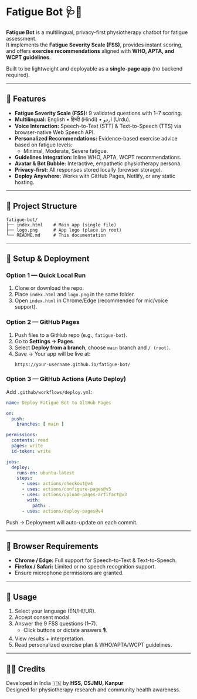 # Fatigue Bot 🩺🤖

**Fatigue Bot** is a multilingual, privacy-first physiotherapy chatbot for fatigue assessment.  
It implements the **Fatigue Severity Scale (FSS)**, provides instant scoring, and offers **exercise recommendations** aligned with **WHO, APTA, and WCPT guidelines**.  

Built to be lightweight and deployable as a **single-page app** (no backend required).  

---

## 🌟 Features

- **Fatigue Severity Scale (FSS):** 9 validated questions with 1–7 scoring.  
- **Multilingual:** English • हिन्दी (Hindi) • اردو (Urdu).  
- **Voice Interaction:** Speech-to-Text (STT) & Text-to-Speech (TTS) via browser-native Web Speech API.  
- **Personalized Recommendations:** Evidence-based exercise advice based on fatigue levels:
  - Minimal, Moderate, Severe fatigue.  
- **Guidelines Integration:** Inline WHO, APTA, WCPT recommendations.  
- **Avatar & Bot Bubble:** Interactive, empathetic physiotherapy persona.  
- **Privacy-first:** All responses stored locally (browser storage).  
- **Deploy Anywhere:** Works with GitHub Pages, Netlify, or any static hosting.  

---

## 📂 Project Structure

```
fatigue-bot/
├── index.html    # Main app (single file)
├── logo.png      # App logo (place in root)
└── README.md     # This documentation
```

---

## 🚀 Setup & Deployment

### Option 1 — Quick Local Run
1. Clone or download the repo.
2. Place `index.html` and `logo.png` in the same folder.
3. Open `index.html` in Chrome/Edge (recommended for mic/voice support).

### Option 2 — GitHub Pages
1. Push files to a GitHub repo (e.g., `fatigue-bot`).
2. Go to **Settings → Pages**.
3. Select **Deploy from a branch**, choose `main` branch and `/ (root)`.
4. Save → Your app will be live at:
   ```
   https://your-username.github.io/fatigue-bot/
   ```

### Option 3 — GitHub Actions (Auto Deploy)
Add `.github/workflows/deploy.yml`:

```yaml
name: Deploy Fatigue Bot to GitHub Pages

on:
  push:
    branches: [ main ]

permissions:
  contents: read
  pages: write
  id-token: write

jobs:
  deploy:
    runs-on: ubuntu-latest
    steps:
      - uses: actions/checkout@v4
      - uses: actions/configure-pages@v5
      - uses: actions/upload-pages-artifact@v3
        with:
          path: .
      - uses: actions/deploy-pages@v4
```

Push → Deployment will auto-update on each commit.

---

## 🎤 Browser Requirements

- **Chrome / Edge:** Full support for Speech-to-Text & Text-to-Speech.  
- **Firefox / Safari:** Limited or no speech recognition support.  
- Ensure microphone permissions are granted.  

---

## 🧪 Usage

1. Select your language (EN/HI/UR).  
2. Accept consent modal.  
3. Answer the 9 FSS questions (1–7).  
   - Click buttons or dictate answers 🎙️.  
4. View results + interpretation.  
5. Read personalized exercise plan & WHO/APTA/WCPT guidelines.  

---

## 👨‍⚕️ Credits

Developed in India 🇮🇳 by **HSS, CSJMU, Kanpur**  
Designed for physiotherapy research and community health awareness.  
